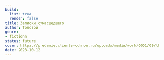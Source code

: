 ```yaml
---
build:
  list: true
  render: false
title: Записки сумасшедшего
author: Толстой
genre:
- fictionn
status: future
cover: https://predanie.clients-cdnnow.ru/uploads/media/work/0001/09/thumb_8498_work_middle.jpeg
date: 2023-10-12
---
```


